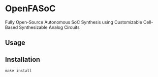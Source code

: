 # OpenFASoC

Fully Open-Source Autonomous SoC Synthesis using Customizable Cell-Based Synthesizable Analog Circuits

## Usage

## Installation

`make install`
